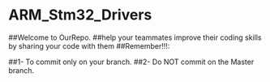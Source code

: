 # ARM_Stm32_Drivers
##Welcome to OurRepo.
##help your teammates  improve their coding skills by sharing your code with them
##Remember!!!:

##1- To commit only on your branch.
##2- Do NOT commit on the Master branch. 
